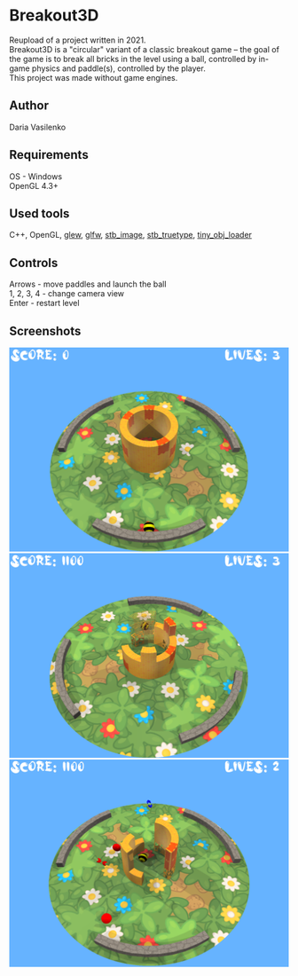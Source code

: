 # Breakout3D
Reupload of a project written in 2021.\
Breakout3D is a "circular" variant of a classic breakout game – the goal of
the game is to break all bricks in the level using a ball, controlled by in-game physics and
paddle(s), controlled by the player.\
This project was made without game engines. 

## Author
Daria Vasilenko

## Requirements
OS - Windows\
OpenGL 4.3+

## Used tools
C++, OpenGL, [glew](https://github.com/nigels-com/glew), [glfw](https://github.com/glfw/glfw), [stb_image](https://github.com/nothings/stb), [stb_truetype](https://github.com/nothings/stb), [tiny_obj_loader](https://github.com/tinyobjloader/tinyobjloader)

## Controls
Arrows - move paddles and launch the ball\
1, 2, 3, 4 - change camera view\
Enter - restart level

## Screenshots
![](https://github.com/DashaVasilenko/Breakout3D/blob/main/screenshots/1.png)
![](https://github.com/DashaVasilenko/Breakout3D/blob/main/screenshots/2.png)
![](https://github.com/DashaVasilenko/Breakout3D/blob/main/screenshots/3.png)